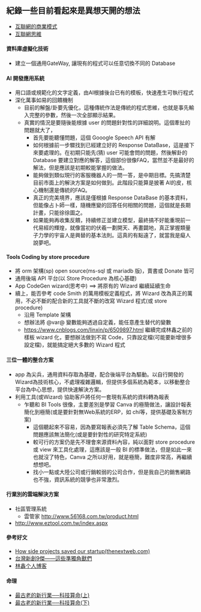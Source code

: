 ## 紀錄一些目前看起來是異想天開的想法
* [互聯網的商業模式](../images/ibm.png)
* [互聯網思維](../images/互聯網思維.png)
#### 資料庫虛擬化技術
* 建立一個通用GateWay, 讓現有的程式可以任意切換不同的 Database

#### AI 開發應用系統
* 用口語或規範化的文字定義，由AI根據後台已有的模板，快速產生可執行程式
* 深化萬事如易的回饋機制
  * 目前的解盤/卦要先優化，這種傳統作法是傳統的程式思維，也就是事先輸入完整的參數，然後一次全部顯示結果。
  * 真實的情況是要隨後能根據 user 的問題針對性的詳細說明。這個牽扯的問題就大了，
    * 首先要能聽懂問題，這個 Gooogle Speech API 有解
    * 如何根據前一步驟找到已經建立好的 Response DataBase，這是接下來要處理的。在初期只能先(猜) user 可能會問的問題，然後解卦的 Database 要建立對應的解答，這個部份很像FAQ，當然並不是最好的解法，但是應該是初期較能掌握的做法。
    * 能夠做到類似現行的客服機器人的一問一答，是中期目標。先搞清楚目前市面上的解決方案是如何做到。此階段只能算是披著 AI的皮，核心機制還是傳統的FAQ。
    * 真正的完美境界，應該是僅根據 Response DataBase 的基本資料，但能像占卜師一樣，隨機應變的回答任何相關的問題，這個就是長期計畫，只能徐徐圖之。
    * 如果能夠再收集反饋，持續修正並建立模型，最終搞不好能重現前一代易經的輝煌，就像當初的伏羲一劃開天、再畫闢地，真正掌握類量子力學的宇宙人是興替的基本法則。這真的有點遠了，就當我是癡人說夢吧。

#### Tools Coding by store procedure 
* 將 orm 架構(sp) open source(ms-sql 或 mariadb 版)，賣書或 Donate 皆可
* 通用後端 API 平台(以 Store Procedure 為核心基礎)
* App CodeGen wizard(思考中) ==> 將原有的 Wizard 繼續延續生命
* 續上，能否參考 code Smith 的萬用模板定義程式，將 Wizard 改為真正的萬用，不必不斷的配合新的工具就不斷的改寫 Wizard 程式(或 store procedure)
  * 沿用 Template 架構
  * 想辦法將 @var@ 變數能夠透過自定義，能任意產生替代的變數
  * https://www.cnblogs.com/linxin/p/6509897.html
  繼續完成林鑫之前的樣板 wizard 化，要想辦法做到不寫 Code，只靠設定檔(可能要新增很多設定檔)，就能搞定絕大多數的 Wizard 程式

#### 三位一體的整合方案
* app 為尖兵，通用資料存取為基礎，配合後端平台為驅動。以自行開發的 Wizard為技術核心，不處理複雜邏輯，但提供多個系統為範本，以移動整合平台為中心思想，提供快速解決方案。
* 利用工具(或Wizard) 協助客戶將任何一套現有系統的資料轉為報表
  * 乍聽和 BI Tools 很像，主要差別是學習 Canva 的極簡做法，讓設計報表簡化到極簡(或是要針對無Web系統的ERP，如 chi等，提供基礎及客制方案)
    * 這個聽起來不容易，因為要寫報表必須先了解 Table Schema，這個問題應該無法簡化(或是要針對性的研究特定系統)
    * 較可行的方案仍是先不理會來源資料內容，純以面對 store procedure 或 view 來工具化處理，這應該是一般 BI 的標準做法，但是如此一來也就沒了特色，Canva 之所以好用，就是極簡，難度非常高，再繼續想想吧。
    * 找小一點或大陸公司或行銷較弱的公司合作，但是我自己的銷售網路也不強，資訊系統的競爭也非常激烈。

#### 行業別的雲端解決方案 
* 社區管理系統
  * 雲管家 http://www.56168.com.tw/product.html
* http://www.eztool.com.tw/index.aspx

#### 參考好文
* [How side projects saved our startup(thenextweb.com)](https://thenextweb.com/entrepreneur/2014/10/23/side-projects-saved-our-startup/1/)
* [台灣新創9傑——這些準獨角獸們](https://www.bnext.com.tw/article/60107/kneron-2020-special)
* [林鑫个人博客](https://github.com/lin-xin/blog/)

#### 命理
* [最古老的新行業──科技算命(上)](https://tw.news.yahoo.com/%E6%9C%80%E5%8F%A4%E8%80%81%E7%9A%84%E6%96%B0%E8%A1%8C%E6%A5%AD-%E7%A7%91%E6%8A%80%E7%AE%97%E5%91%BD-%E4%B8%8A-054243607.html)
* [最古老的新行業──科技算命(下)](https://tw.news.yahoo.com/%E6%9C%80%E5%8F%A4%E8%80%81%E7%9A%84%E6%96%B0%E8%A1%8C%E6%A5%AD-%E7%A7%91%E6%8A%80%E7%AE%97%E5%91%BD-%E4%B8%8B-054243390.html)
